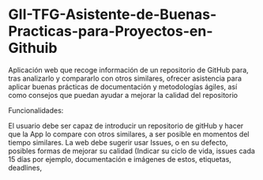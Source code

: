 # GII-TFG-Asistente-de-Buenas-Practicas-para-Proyectos-en-Githuib

Aplicación web que recoge información de un repositorio de GitHub para, tras analizarlo y compararlo con otros similares, ofrecer asistencia para aplicar buenas prácticas de documentación y metodologías ágiles, así como consejos que puedan ayudar a mejorar la calidad del repositorio


Funcionalidades:

El usuario debe ser capaz de introducir un repositorio de gitHub y hacer que la App lo compare con otros similares, a ser posible en momentos del tiempo similares.
La web debe sugerir usar Issues, o en su defecto, posibles formas de mejorar su calidad (Indicar su ciclo de vida, issues cada 15 días por ejemplo, documentación e imágenes de estos, etiquetas, deadlines, 
